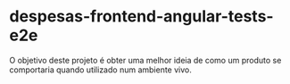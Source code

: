 # despesas-frontend-angular-tests-e2e
O objetivo deste projeto é obter uma melhor ideia de como um produto se comportaria quando utilizado num ambiente vivo.
